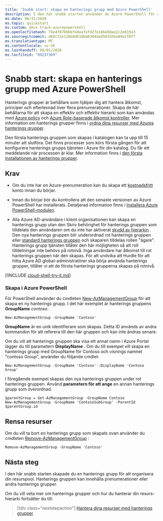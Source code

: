 ```yaml
---
title: 'Snabb start: skapa en hanterings grupp med Azure PowerShell'
description: I den här snabb starten använder du Azure PowerShell för att skapa en hanterings grupp för att organisera resurserna i en resurspool.
ms.date: 08/31/2020
ms.topic: quickstart
ms.custom: devx-track-azurepowershell
ms.openlocfilehash: 74e4f0769bbf4deafefd27e166e0dae2c2e019a3
ms.sourcegitcommit: d68c72e120bdd610bb6304dad503d3ea89a1f0f7
ms.translationtype: MT
ms.contentlocale: sv-SE
ms.lasthandoff: 09/01/2020
ms.locfileid: "89237369"
---
```

# <a name="quickstart-create-a-management-group-with-azure-powershell"></a>Snabb start: skapa en hanterings grupp med Azure PowerShell

Hanterings grupper är behållare som hjälper dig att hantera åtkomst, principer och efterlevnad över flera prenumerationer. Skapa de här behållarna för att skapa en effektiv och effektiv hierarki som kan användas med [Azure policy](../policy/overview.md) och [Azure Role-baserade åtkomst kontroller](../../role-based-access-control/overview.md). Mer information om hanterings grupper finns i [ordna dina resurser med Azures hanterings grupper](overview.md).

Den första hanterings gruppen som skapas i katalogen kan ta upp till 15 minuter att slutföra. Det finns processer som körs första gången för att konfigurera hanterings grupps tjänsten i Azure för din katalog. Du får ett meddelande när processen är klar. Mer information finns i [den första installationen av hanterings grupper](./overview.md#initial-setup-of-management-groups).

## <a name="prerequisites"></a>Krav

- Om du inte har en Azure-prenumeration kan du skapa ett [kostnadsfritt](https://azure.microsoft.com/free/) konto innan du börjar.

- Innan du börjar bör du kontrollera att den senaste versionen av Azure PowerShell har installerats. Detaljerad information finns i [Installera Azure PowerShell-modulen](/powershell/azure/install-az-ps).

- Alla Azure AD-användare i klient organisationen kan skapa en hanterings grupp utan den Skriv behörighet för hanterings gruppen som tilldelats den användaren om du inte har aktiverat [skydd av hierarkin](./how-to/protect-resource-hierarchy.md#setting---require-authorization) . Den nya hanterings gruppen blir underordnad rot hanterings gruppen eller [standard hanterings gruppen](./how-to/protect-resource-hierarchy.md#setting---default-management-group) och skaparen tilldelas rollen "ägare". Hanterings grupp tjänsten tillåter den här möjligheten så att roll tilldelningar inte behövs på rotnivå. Inga användare har åtkomst till rot hanterings gruppen när den skapas. För att undvika att Hurdle för att hitta Azure AD global-administratörer ska börja använda hanterings grupper, tillåter vi att de första hanterings grupperna skapas på rotnivå.

[!INCLUDE [cloud-shell-try-it.md](../../../includes/cloud-shell-try-it.md)]

### <a name="create-in-azure-powershell"></a>Skapa i Azure PowerShell

För PowerShell använder du cmdleten [New-AzManagementGroup](/powershell/module/az.resources/new-azmanagementgroup) för att skapa en ny hanterings grupp. I det här exemplet är hanterings gruppens **GroupName** _contoso_.

```azurepowershell-interactive
New-AzManagementGroup -GroupName 'Contoso'
```

**GroupName** är en unik identifierare som skapas. Detta ID används av andra kommandon för att referera till den här gruppen och kan inte ändras senare.

Om du vill att hanterings gruppen ska visa ett annat namn i Azure Portal lägger du till parametern **DisplayName** . Om du till exempel vill skapa en hanterings grupp med GroupName för Contoso och visnings namnet "contoso Group", använder du följande cmdlet:

```azurepowershell-interactive
New-AzManagementGroup -GroupName 'Contoso' -DisplayName 'Contoso Group'
```

I föregående exempel skapas den nya hanterings gruppen under rot hanterings gruppen. Använd **parametern för att ange** en annan hanterings grupp som överordnad.

```azurepowershell-interactive
$parentGroup = Get-AzManagementGroup -GroupName Contoso
New-AzManagementGroup -GroupName 'ContosoSubGroup' -ParentId $parentGroup.id
```

## <a name="clean-up-resources"></a>Rensa resurser

Om du vill ta bort en hanterings grupp som skapats ovan använder du cmdleten [Remove-AzManagementGroup](/powershell/module/az.resources/remove-azmanagementgroup) :

```azurepowershell-interactive
Remove-AzManagementGroup -GroupName 'Contoso'
```

## <a name="next-steps"></a>Nästa steg

I den här snabb starten skapade du en hanterings grupp för att organisera din resurspool. Hanterings gruppen kan innehålla prenumerationer eller andra hanterings grupper.

Om du vill veta mer om hanterings grupper och hur du hanterar din resurs-hierarki fortsätter du till:

> [!div class="nextstepaction"]
> [Hantera dina resurser med hanterings grupper](./manage.md)